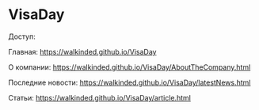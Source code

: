 # VisaDay

Доступ:  

Главная: https://walkinded.github.io/VisaDay

О компании: https://walkinded.github.io/VisaDay/AboutTheCompany.html

Последние новости: https://walkinded.github.io/VisaDay/latestNews.html

Статьи: https://walkinded.github.io/VisaDay/article.html
